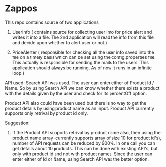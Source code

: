 Zappos
======

This repo contains source of two applications
  1. UserInfo ( contains source for collecting user info for price alert 
  and writes it into a file. The 2nd application will read the info from
  this file and decide upon whether to alert user or not.)
  
  2. PriceAlerter ( responsible for checking all the user info saved into
  the file on a timely basis which can be set using the config.properties
  file. This actually is responsible for sending the mails to the users.
  This application should always be running. As of now it runs in an infinite
  loop.)
  
API used:
Search API was used. The user can enter either of Product Id / Name. So by 
using Search API we can know whether there exists a product with the details
given by the user and check for its percentOff option. 

Product API also could have been used but there is no way to get the product
details by using product name as an input. Product API currently supports only
retrival by product id only.

Suggestion:
1. If the Product API supports retrival by product name also, then using the
product name array (currently supports array of size 10 for product id's), number
of API requests can be reduced by 900%. In one call you can get details about
10 products. This can be done with existing API's, but only with product id and
not with product names. Since the user can enter either of Id or Name, using 
Search API was the better option.

  
  
